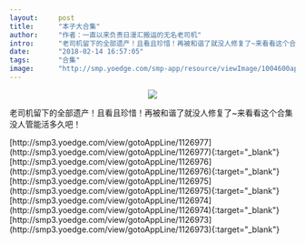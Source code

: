 ```yaml
---
layout:     post
title:      "本子大合集"
author:     "作者：一直以来负责日漫汇搬运的无名老司机"
intro:      "老司机留下的全部遗产！且看且珍惜！再被和谐了就没人修复了~来看看这个合集没人管能活多久吧！"
date:       "2018-02-14 16:57:05"
tags:       "合集"
image:      "http://smp.yoedge.com/smp-app/resource/viewImage/1004600appline.png"
---
```

<div style="text-align: center">
<p><img src="http://smp.yoedge.com/smp-app/resource/viewImage/1004600appline.png"/></p>
</div>
<p class="post-meta">
<span>老司机留下的全部遗产！且看且珍惜！再被和谐了就没人修复了~来看看这个合集没人管能活多久吧！</span>
</p>
[http://smp3.yoedge.com/view/gotoAppLine/1126977](http://smp3.yoedge.com/view/gotoAppLine/1126977){:target="_blank"}
[http://smp3.yoedge.com/view/gotoAppLine/1126976](http://smp3.yoedge.com/view/gotoAppLine/1126976){:target="_blank"}
[http://smp3.yoedge.com/view/gotoAppLine/1126975](http://smp3.yoedge.com/view/gotoAppLine/1126975){:target="_blank"}
[http://smp3.yoedge.com/view/gotoAppLine/1126974](http://smp3.yoedge.com/view/gotoAppLine/1126974){:target="_blank"}
[http://smp3.yoedge.com/view/gotoAppLine/1126973](http://smp3.yoedge.com/view/gotoAppLine/1126973){:target="_blank"}


